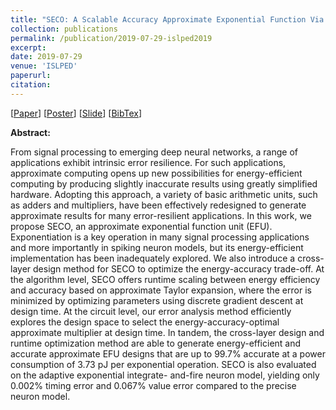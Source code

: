 ```yaml
---
title: "SECO: A Scalable Accuracy Approximate Exponential Function Via Cross-Layer Optimization"
collection: publications
permalink: /publication/2019-07-29-islped2019
excerpt:
date: 2019-07-29
venue: 'ISLPED'
paperurl:
citation:
---
```

[[Paper](https://diwu1990.github.io/files/islped2019_paper.pdf)] 
[[Poster](https://diwu1990.github.io/files/islped2019_poster.pdf)] 
[[Slide](https://diwu1990.github.io/files/islped2019_slide.pdf)] 
[[BibTex](https://diwu1990.github.io/files/islped2019_paper.bib)]

__Abstract:__

From signal processing to emerging deep neural networks, a range of applications exhibit intrinsic error resilience. For such applications, approximate computing opens up new possibilities for energy-efficient computing by producing slightly inaccurate results using greatly simplified hardware. Adopting this approach, a variety of basic arithmetic units, such as adders and multipliers, have been effectively redesigned to generate approximate results for many error-resilient applications. In this work, we propose SECO, an approximate exponential function unit (EFU). Exponentiation is a key operation in many signal processing applications and more importantly in spiking neuron models, but its energy-efficient implementation has been inadequately explored. We also introduce a cross-layer design method for SECO to optimize the energy-accuracy trade-off. At the algorithm level, SECO offers runtime scaling between energy efficiency and accuracy based on approximate Taylor expansion, where the error is minimized by optimizing parameters using discrete gradient descent at design time. At the circuit level, our error analysis method efficiently explores the design space to select the energy-accuracy-optimal approximate multiplier at design time. In tandem, the cross-layer design and runtime optimization method are able to generate energy-efficient and accurate approximate EFU designs that are up to 99.7% accurate at a power consumption of 3.73 pJ per exponential operation. SECO is also evaluated on the adaptive exponential integrate- and-fire neuron model, yielding only 0.002% timing error and 0.067% value error compared to the precise neuron model.